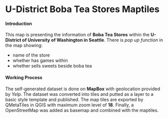 # U-District Boba Tea Stores Maptiles

#### Introduction
This map is presenting the information of **Boba Tea Stores** within the **U-District of University of Washington in Seattle**. There is *pop up function* in the map showing:
- name of the store
- whether has games within
- whether sells sweets beside boba tea

#### Working Process
The self-generated dataset is done on **MapBox** with geolocation provided by *Yelp*. The dataset was converted into tiles and putted as a layer to a basic style template and published. The map tiles are exported by QMetaTiles in QGIS with maximum zoom level of **18**.  Finally, a OpenStreetMap was added as basemap and combined with the maptiles.
